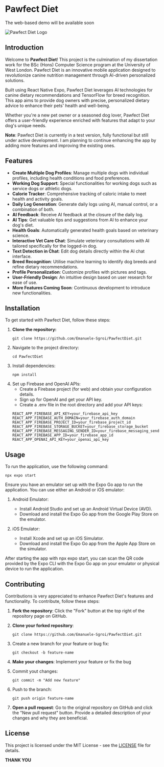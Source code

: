 # Pawfect Diet

The web-based demo will be available soon

![Pawfect Diet Logo](app_preview.png)

## Introduction

Welcome to **Pawfect Diet**! This project is the culmination of my dissertation work for the BSc (Hons) Computer Science program at the University of West London. Pawfect Diet is an innovative mobile application designed to revolutionize canine nutrition management through AI-driven personalized solutions. 

Built using React Native Expo, Pawfect Diet leverages AI technologies for canine dietary recommendations and TensorFlow for breed recognition. This app aims to provide dog owners with precise, personalized dietary advice to enhance their pets' health and well-being.

Whether you're a new pet owner or a seasoned dog lover, Pawfect Diet offers a user-friendly experience enriched with features that adapt to your dog's unique needs.

**Note**: Pawfect Diet is currently in a test version, fully functional but still under active development. I am planning to continue enhancing the app by adding more features and improving the existing ones.

## Features

- **Create Multiple Dog Profiles**: Manage multiple dogs with individual profiles, including health conditions and food preferences.
- **Working Dog Support**: Special functionalities for working dogs such as service dogs or athletic dogs.
- **Calorie Tracker**: Comprehensive tracking of caloric intake to meet health and activity goals.
- **Daily Log Generation**: Generate daily logs using AI, manual control, or a combination of both.
- **AI Feedback**: Receive AI feedback at the closure of the daily log.
- **AI Tips**: Get valuable tips and suggestions from AI to enhance your dog's diet.
- **Health Goals**: Automatically generated health goals based on veterinary science.
- **Interactive Vet Care Chat**: Simulate veterinary consultations with AI tailored specifically for the logged-in dog.
- **Text Detection in Chat**: Edit dog details directly within the AI chat interface.
- **Breed Recognition**: Utilise machine learning to identify dog breeds and refine dietary recommendations.
- **Profile Personalization**: Customize profiles with pictures and tags.
- **User-Friendly Design**: An intuitive design based on user research for ease of use.
- **More Features Coming Soon**: Continuous development to introduce new functionalities.

## Installation

To get started with Pawfect Diet, follow these steps:

1. **Clone the repository:**
   ```
   git clone https://github.com/Emanuele-Sgroi/PawfectDiet.git
   ```
2. Navigate to the project directory:
   ```
   cd PawfectDiet
   ```
3. Install dependencies:
   ```
   npm install
   ```
4. Set up Firebase and OpenAI APIs:
   - Create a Firebase project (for web) and obtain your configuration details.
   - Sign up for OpenAI and get your API key.
   - Create a .env file in the root directory and add your API keys:
   ```
   REACT_APP_FIREBASE_API_KEY=your_firebase_api_key
   REACT_APP_FIREBASE_AUTH_DOMAIN=your_firebase_auth_domain
   REACT_APP_FIREBASE_PROJECT_ID=your_firebase_project_id
   REACT_APP_FIREBASE_STORAGE_BUCKET=your_firebase_storage_bucket
   REACT_APP_FIREBASE_MESSAGING_SENDER_ID=your_firebase_messaging_sender_id
   REACT_APP_FIREBASE_APP_ID=your_firebase_app_id
   REACT_APP_OPENAI_API_KEY=your_openai_api_key
   ```

## Usage
To run the application, use the following command:
```
npx expo start
```
Ensure you have an emulator set up with the Expo Go app to run the application. You can use either an Android or iOS emulator:

1. Android Emulator:
   - Install Android Studio and set up an Android Virtual Device (AVD).
   - Download and install the Expo Go app from the Google Play Store on the emulator.

2. iOS Emulator:
   - Install Xcode and set up an iOS Simulator.
   - Download and install the Expo Go app from the Apple App Store on the simulator.

After starting the app with npx expo start, you can scan the QR code provided by the Expo CLI with the Expo Go app on your emulator or physical device to run the application.

## Contributing

Contributions is very appreciated to enhance Pawfect Diet's features and functionality. To contribute, follow these steps:

1. **Fork the repository**: Click the "Fork" button at the top right of the repository page on GitHub.

2. **Clone your forked repository**:
   ```
   git clone https://github.com/Emanuele-Sgroi/PawfectDiet.git
   ```
3. Create a new branch for your feature or bug fix:
   ```
   git checkout -b feature-name
   ```
4. **Make your changes**: Implement your feature or fix the bug
5. Commit yout changes:
   ```
   git commit -m "Add new feature"
   ```
6. Push to the branch:
   ```
   git push origin feature-name
   ```
7. **Open a pull request**: Go to the original repository on GitHub and click the "New pull request" button. Provide a detailed description of your changes and why they are beneficial.

## License

This project is licensed under the MIT License - see the [LICENSE](LICENSE.md) file for details.


**THANK YOU**
